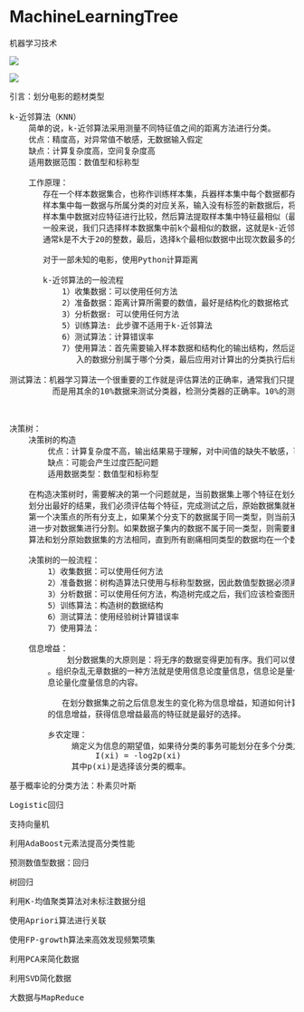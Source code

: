# MachineLearningTree
机器学习技术

![](https://i.imgur.com/5eI07Uv.png)

![](https://i.imgur.com/REkMZtc.png)

<pre>
引言：划分电影的题材类型

k-近邻算法（KNN）
    简单的说，k-近邻算法采用测量不同特征值之间的距离方法进行分类。
    优点：精度高，对异常值不敏感，无数据输入假定
    缺点：计算复杂度高，空间复杂度高
    适用数据范围：数值型和标称型

    工作原理：
       存在一个样本数据集合，也称作训练样本集，兵器样本集中每个数据都存在标签，即我们知道
       样本集中每一数据与所属分类的对应关系，输入没有标签的新数据后，将新数据的每个特征与
       样本集中数据对应特征进行比较，然后算法提取样本集中特征最相似（最近邻）的分类标签，
       一般来说，我们只选择样本数据集中前k个最相似的数据，这就是k-近邻算法中的k的出处，
       通常k是不大于20的整数，最后，选择k个最相似数据中出现次数最多的分类，作为新数据的分类。

       对于一部未知的电影，使用Python计算距离

       k-近邻算法的一般流程
           1）收集数据：可以使用任何方法
           2）准备数据：距离计算所需要的数值，最好是结构化的数据格式
           3）分析数据: 可以使用任何方法
           5）训练算法: 此步骤不适用于k-近邻算法
           6）测试算法：计算错误率
           7）使用算法：首先需要输入样本数据和结构化的输出结构，然后运行k-近邻算法判定输
              入的数据分别属于哪个分类，最后应用对计算出的分类执行后续的处理

测试算法：机器学习算法一个很重要的工作就是评估算法的正确率，通常我们只提供已有数据的90%作为训练样本来训练分类器，
         而是用其余的10%数据来测试分类器，检测分类器的正确率。10%的测试数据应该是随机选择的。
    
          
</pre>

<pre>
决策树：
    决策树的构造
        优点：计算复杂度不高，输出结果易于理解，对中间值的缺失不敏感，可以处理不相关特征数据
        缺点：可能会产生过度匹配问题
        适用数据类型：数值型和标称型

    在构造决策树时，需要解决的第一个问题就是，当前数据集上哪个特征在划分数据分类时起决定作用。为了找到决定性的特征，
    划分出最好的结果，我们必须评估每个特征，完成测试之后，原始数据集就被划分为几个数据子集，这些数据子集会分布在
    第一个决策点的所有分支上，如果某个分支下的数据属于同一类型，则当前无需阅读的垃圾邮件正确地划分数据分类，无需
    进一步对数据集进行分割。如果数据子集内的数据不属于同一类型，则需要重复划分数据子集的过程，如何划分数据子集的
    算法和划分原始数据集的方法相同，直到所有剧痛相同类型的数据均在一个数据子集内。

    决策树的一般流程：
        1）收集数据：可以使用任何方法
        2）准备数据：树构造算法只使用与标称型数据，因此数值型数据必须离散化
        3）分析数据：可以使用任何方法，构造树完成之后，我们应该检查图形是否符合预期
        5）训练算法：构造树的数据结构
        6）测试算法：使用经验树计算错误率
        7）使用算法：

    信息增益：
            划分数据集的大原则是：将无序的数据变得更加有序。我们可以使用多种方法划分数据集，但是每种方法都有各自的优缺点
        。组织杂乱无章数据的一种方法就是使用信息论度量信息，信息论是量化处理信息的分支科学，我们可以在划分数据之前使用信
        息论量化度量信息的内容。

           在划分数据集之前之后信息发生的变化称为信息增益，知道如何计算信息增益，我们就可以计算每个特征值划分数据集获得
        的信息增益，获得信息增益最高的特征就是最好的选择。
  
        乡农定理：
             熵定义为信息的期望值，如果待分类的事务可能划分在多个分类之中，则符号xi定信息定义为
                  I(xi) = -log2p(xi)
             其中p(xi)是选择该分类的概率。 
</pre>

<pre>
基于概率论的分类方法：朴素贝叶斯
</pre>

<pre>
Logistic回归
</pre>

<pre>
支持向量机
</pre>

<pre>
利用AdaBoost元素法提高分类性能
</pre>

<pre>
预测数值型数据：回归
</pre>

<pre>
树回归
</pre>

<pre>
利用K-均值聚类算法对未标注数据分组
</pre>

<pre>
使用Apriori算法进行关联
</pre>

<pre>
使用FP-growth算法来高效发现频繁项集
</pre>

<pre>
利用PCA来简化数据
</pre>

<pre>
利用SVD简化数据
</pre>

<pre>
大数据与MapReduce
</pre>

